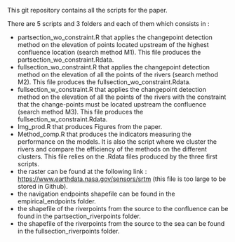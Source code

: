 This git repository contains all the scripts for the paper.

There are 5 scripts and 3 folders and each of them which consists in : 

- partsection_wo_constraint.R that applies the changepoint detection method on the elevation of points located upstream of the highest confluence location (search method M1). This file produces the partsection_wo_constraint.Rdata.
- fullsection_wo_constraint.R that applies the changepoint detection method on the elevation of all the points of the rivers (search method M2). This file produces the fullsection_wo_constraint.Rdata.
- fullsection_w_constraint.R that applies the changepoint detection method on the elevation of all the points of the rivers with the constraint that the change-points must be located upstream the confluence (search method M3). This file produces the fullsection_w_constraint.Rdata.
- Img_prod.R that produces Figures from the paper.
- Method_comp.R that produces the indicators measuring the performance on the models. It is also the script where we cluster the rivers and compare the efficiency of the methods on the different clusters. This file relies on the .Rdata files produced by the three first scripts.
- the raster can be found at the following link : https://www.earthdata.nasa.gov/sensors/srtm (this file is too large to be stored in Github).
- the navigation endpoints shapefile can be found in the empirical_endpoints folder.
- the shapefile of the riverpoints from the source to the confluence can be found in the partsection_riverpoints folder.
- the shapefile of the riverpoints from the source to the sea can be found in the fullsection_riverpoints folder. 
